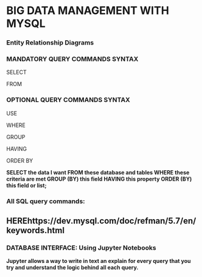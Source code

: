 # BIG DATA MANAGEMENT WITH MYSQL

### Entity Relationship Diagrams

### MANDATORY QUERY COMMANDS SYNTAX
SELECT

FROM

### OPTIONAL QUERY COMMANDS SYNTAX
USE

WHERE

GROUP

HAVING

ORDER BY


<strong> SELECT the data I want FROM these database and tables WHERE these criteria are met GROUP (BY) this field HAVING this property ORDER (BY) this field or list; <strong>

<h3>All SQL query commands:</h3><h2>HERE<a>https://dev.mysql.com/doc/refman/5.7/en/keywords.html</a></h2>


### DATABASE INTERFACE: Using Jupyter Notebooks
Jupyter allows a way to write in text an explain for every query that you try and understand the logic behind all each query.

